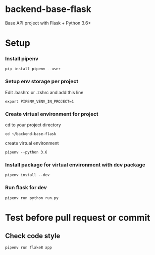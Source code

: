 # backend-base-flask
Base API project with Flask + Python 3.6+


# Setup
### Install pipenv
`pip install pipenv --user`

### Setup env storage per project
Edit .bashrc or .zshrc and add this line

`export PIPENV_VENV_IN_PROJECT=1`

### Create virtual environment for project
cd to your project directory

`cd ~/backend-base-flask`

create virtual environment

`pipenv --python 3.6`

### Install package for virtual environment with dev package
`pipenv install --dev`

### Run flask for dev
`pipenv run python run.py`

# Test before pull request or commit

## Check code style
`pipenv run flake8 app` 
